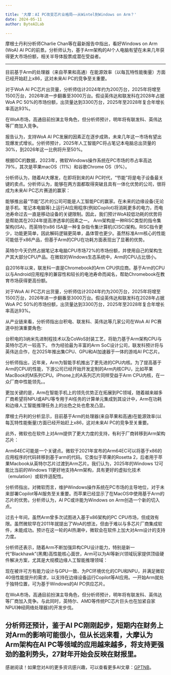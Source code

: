 ```yaml
---

title: '大摩：AI PC改变芯片业格局——从Wintel到Windows on Arm？'
date: 2024-05-11
author: ByteAILab

---
```


摩根士丹利分析师Charlie Chan等在最新报告中指出，看好Windows on Arm (WoA) AI PC的前景。分析师认为，基于Arm架构的AI个人电脑有望在未来几年获得更大市场份额，相关半导体股票成潜在受益者。

---


目前基于Arm的处理器（来自苹果和高通）在能源效率（以每瓦特性能衡量）方面已经开始赶上x86，这对未来AI PC的竞争至关重要。

对于WoA AI PC芯片出货量，分析师估计2024年约为200万台，2025年将增至1500万台，2026年进一步翻番至3000万台。假设英伟达和联发科在2028年占据WoA PC 50%的市场份额，出货量达到3300万台，2025年至2028年复合年增长率高达93%。

在WoA市场，高通目前扮演主导角色，但分析师预计，明年将有联发科、英伟达等厂商加入竞争。

报告认为，支持WoA AI PC发展的因素正在逐步成熟，未来几年这一市场有望出现爆发式增长。分析师预计，2025年人工智能PC将占笔记本电脑总出货量的30%，到2026年这一比例将升至50%。

根据IDC的数据，2023年，微软Windows操作系统在PC市场的市占率高达79%，其次是苹果macOS（11%）和谷歌Chrome OS（9%）。

分析师认为，随着AI大爆发，在即将到来的AI PC时代，“节能”将是电子设备最关键的卖点。分析师认为，能够在两方面都取得突破且具有一体化优势的公司，很将成为未来AI PC芯片赛道的赢家：

能够推出最“节能”芯片的公司可能是人工智能PC的赢家。在未来的边缘设备(无论是手机、笔记本电脑等)上运行AI应用程序(例如Copilot)将消耗更多的电力，而电池寿命过去一直是移动设备的关键限制。因此，我们预计WoA较低功耗的优势将是帮助其在2024年提高渗透率的因素之一。
Arm架构是一种RISC类型的指令集架构(ISA)，而英特尔x86 ISA是一种复杂指令集计算机(CISC)架构。RISC指令更少，功能更简单，因此解码逻辑更简单，晶体管也更少。虽然标准Arm核心的性能可能低于x86产品，但基于Arm的CPU在功耗方面表现出了显著的优势。

英特尔今天仍然占据笔记本电脑CPU市场72%的市场份额，并使用自己的架构生产其大部分CPU产品。在微软的Windows生态系统中，Arm的CPU占比很小。

自2016年以来，联发科一直是Chromebook的Arm CPU供应商。基于Arm的CPU以与Android应用程序的兼容性和较长的电池寿命而闻名，帮助Chromebook在教育市场获得更高份额。

对于WoA AI PC芯片出货量，分析师估计2024年约为200万台，2025年将增至1500万台，2026年进一步翻番至3000万台。假设英伟达和联发科在2028年占据WoA PC 50%的市场份额，出货量达到3300万台，2025年至2028年复合年增长率高达93%。

从产业链来看，分析师指出台积电、联发科、英伟达等几家公司在WoA AI PC赛道中扮演重要角色:

台积电的3纳米先进制程技术以及CoWoS封装工艺，将助力基于Arm架构CPU与英特尔芯片一较高下。
作为经验最为丰富的Arm SoC设计公司，联发科预计将与英伟达合作，在2025年推出集CPU、GPU和AI加速器于一体的游戏AI PC芯片。

分析师指出，近年来，Arm为智能手机推出了更先进的CPU内核。为了提高基于Arm的CPU的性能，下游公司已经开始开发定制的Arm内核CPU，比如苹果MacBook的M系列CPU。iPhone上的A系列芯片同样受益于Arm CPU内核，在一众厂商中性能领先。。

更加关键的是，Arm在智能手机上的领先优势正在拓展到PC领域，随着越来越多厂商希望将NPU或APU等专用于AI任务的计算单元集成到其设计中，Arm在功耗和边缘人工智能推理任务上的出色之处也愈发凸显。

摩根士丹利的分析显示，目前基于Arm的处理器(来自苹果和高通)在能源效率(以每瓦特性能衡量)方面已经开始赶上x86，这对未来AI PC的竞争至关重要。

此外，微软也在软件上对Arm提供了更大力度的支持，有利于厂商转移到Arm架构芯片：

Arm64EC可能是一个关键点。微软于2021年宣布的Arm64EC可以将基于x86的应用程序的代码转移到基于arm的代码。它类似于苹果的Rosetta 2，后者用于苹果Macbook从英特尔芯片过渡到Arm芯片。我们认为，2025年的Windows 12可能比当前的Windows 11更好地支持Arm架构，具有更好的虚拟化技术（emulation）或软件适配性。

分析师指出，对微软而言，维护Windows操作系统在PC市场的主导地位，对于未来部署Copilot等AI服务至关重要。而苹果已经显示了在MacOS中使用基于Arm的芯片的优势。分析师认为，AI PC或许能为Windows on Arm创造一个新的切入点。

过去十年间，虽然Arm曾多次试图进入基于x86架构的PC CPU市场，但成效有限。虽然微软早在2011年就提出了WoA的想法，但由于难以与多芯片厂商集成软件，未能成功。预计在这一轮的AI热潮中，微软会在软件上加大对Arm设计的支持力度。

分析师还表示，随着Arm不断加强异构CPU设计能力，特别是新一代“Blackhawk”(黑鹰)高性能核心面世，Arm可以为AI等新兴领域玩家提供顶级硬件解决方案，尤其是大规模边缘人工智能推理领域：

现在被许可方有能力设计与GPU一致、为PC环境优化的CPU和NPU，并满足微软40倍性能提升的需求，以支持在边缘设备运行Copilot等AI应用。一开始Arm就处于独特位置，可为基于Windows的AI PC供应芯片。

在WoA市场，高通目前扮演主导角色，但分析师预计，明年将有联发科、英伟达等厂商加入竞争。与此同时，英特尔、AMD等传统PC芯片巨头也在加紧自家NPU(神经网络处理器)的开发步伐。

分析师还预计，鉴于AI PC刚刚起步，短期内在财务上对Arm的影响可能很小，但从长远来看，大摩认为Arm架构在AI PC等领域的应用越来越多，将支持更强劲的盈利势头，27财年开始会反映在财报里。
---
感谢阅读！如果您对AI的更多资讯感兴趣，可以查看更多AI文章：[GPTNB](https://gptnb.com)。